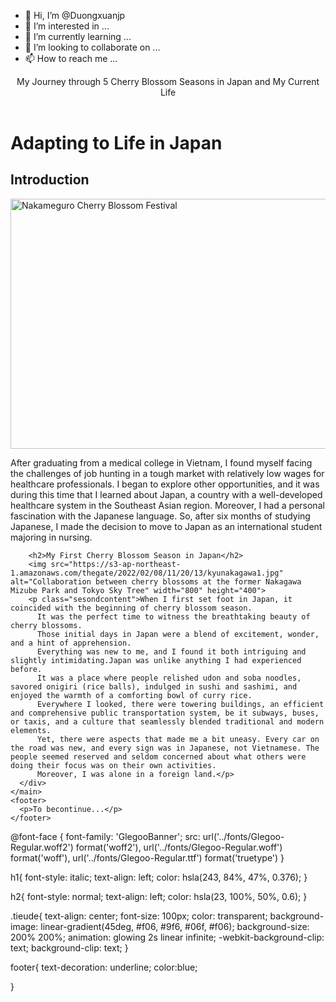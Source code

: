 - 👋 Hi, I’m @Duongxuanjp
- 👀 I’m interested in ...
- 🌱 I’m currently learning ...
- 💞️ I’m looking to collaborate on ...
- 📫 How to reach me ...

<!---
Duongxuanjp/Duongxuanjp is a ✨ special ✨ repository because its `README.md` (this file) appears on your GitHub profile.
You can click the Preview link to take a look at your changes.
--->
<!DOCTYPE html>
<html>
  <head>
    <link href="./resources/css/index2.css" rel="stylesheet" type="text/css">
    <link rel="preconnect" href="https://fonts.googleapis.com">
    <link rel="preconnect" href="https://fonts.gstatic.com" crossorigin>
    <link href="https://fonts.googleapis.com/css2?family=Abril+Fatface&family=Roboto:ital,wght@1,100&family=Space+Mono:ital@0;1&display=swap" rel="stylesheet">
  </head>
  <body>
    <header class="tieude">My Journey through 5 Cherry Blossom Seasons in Japan 
    and My Current Life</header>
    <main>
      <div>
        <h1>Adapting to Life in Japan</h1>
        <h2>Introduction</h2>
        <img src="https://s3-ap-northeast-1.amazonaws.com/thegate/2022/02/01/18/26/16/megurogawa2.jpg" alt="Nakameguro Cherry Blossom Festival" width="800" height="400">
        <p class="fistcontent">After graduating from a medical college in Vietnam,
        I found myself facing the challenges of job hunting in a tough market with relatively low wages for healthcare professionals.
        I began to explore other opportunities, and it was during this time that I learned about Japan,
        a country with a well-developed healthcare system in the Southeast Asian region. Moreover,
        I had a personal fascination with the Japanese language. So, after six months of studying Japanese,
        I made the decision to move to Japan as an international student majoring in nursing.</p>

        <h2>My First Cherry Blossom Season in Japan</h2>
        <img src="https://s3-ap-northeast-1.amazonaws.com/thegate/2022/02/08/11/20/13/kyunakagawa1.jpg" alt="Collaboration between cherry blossoms at the former Nakagawa Mizube Park and Tokyo Sky Tree" width="800" height="400">
        <p class="sesondcontent">When I first set foot in Japan, it coincided with the beginning of cherry blossom season.
          It was the perfect time to witness the breathtaking beauty of cherry blossoms.
          Those initial days in Japan were a blend of excitement, wonder, and a hint of apprehension.
          Everything was new to me, and I found it both intriguing and slightly intimidating.Japan was unlike anything I had experienced before. 
          It was a place where people relished udon and soba noodles, savored onigiri (rice balls), indulged in sushi and sashimi, and enjoyed the warmth of a comforting bowl of curry rice. 
          Everywhere I looked, there were towering buildings, an efficient and comprehensive public transportation system, be it subways, buses, or taxis, and a culture that seamlessly blended traditional and modern elements.
          Yet, there were aspects that made me a bit uneasy. Every car on the road was new, and every sign was in Japanese, not Vietnamese. The people seemed reserved and seldom concerned about what others were doing their focus was on their own activities. 
          Moreover, I was alone in a foreign land.</p>
      </div>
    </main>
    <footer>
      <p>To becontinue...</p>
    </footer>
  </body>

</html>

@font-face {
  font-family: 'GlegooBanner';
  src: url('../fonts/Glegoo-Regular.woff2') format('woff2'),
       url('../fonts/Glegoo-Regular.woff') format('woff'),
       url('../fonts/Glegoo-Regular.ttf') format('truetype')
}

h1{
 font-style: italic;
 text-align: left;
 color: hsla(243, 84%, 47%, 0.376); 
}

h2{
  font-style: normal;
  text-align: left;
  color: hsla(23, 100%, 50%, 0.6);
}

.tieude{
    text-align: center;
    font-size: 100px;
    color: transparent;
    background-image: linear-gradient(45deg, #f06, #9f6, #06f, #f06);
    background-size: 200% 200%;
    animation: glowing 2s linear infinite;
    -webkit-background-clip: text;
    background-clip: text;
}

footer{
    text-decoration: underline;
    color:blue;
    
}
